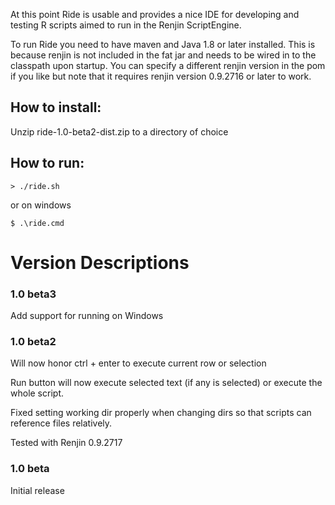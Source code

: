 At this point Ride is usable and provides a nice IDE for developing and testing R scripts aimed to run in the Renjin ScriptEngine.

To run Ride you need to have maven and Java 1.8 or later installed. 
This is because renjin is not included in the fat jar and needs to be wired in to the classpath upon startup. 
You can specify a different renjin version in the pom if you like but note that it requires renjin version 0.9.2716 or later to work. 

## How to install:
Unzip ride-1.0-beta2-dist.zip to a directory of choice

## How to run:

`> ./ride.sh`

or on windows

`$ .\ride.cmd`


# Version Descriptions

### 1.0 beta3
Add support for running on Windows

### 1.0 beta2
Will now honor ctrl + enter to execute current row or selection

Run button will now execute selected text (if any is selected) or execute the whole script.

Fixed setting working dir properly when changing dirs so that scripts can reference files relatively.

Tested with Renjin 0.9.2717

### 1.0 beta
Initial release